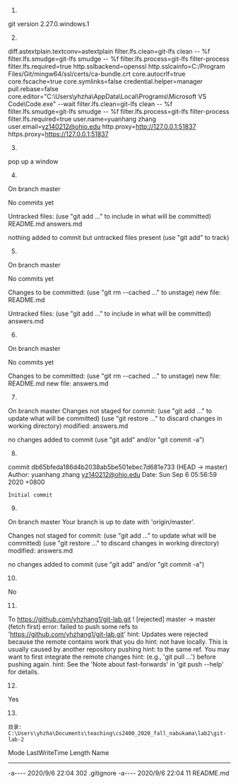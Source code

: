 1.
git version 2.27.0.windows.1

2.
diff.astextplain.textconv=astextplain
filter.lfs.clean=git-lfs clean -- %f
filter.lfs.smudge=git-lfs smudge -- %f
filter.lfs.process=git-lfs filter-process
filter.lfs.required=true
http.sslbackend=openssl
http.sslcainfo=C:/Program Files/Git/mingw64/ssl/certs/ca-bundle.crt
core.autocrlf=true
core.fscache=true
core.symlinks=false
credential.helper=manager
pull.rebase=false
core.editor="C:\Users\yhzha\AppData\Local\Programs\Microsoft VS Code\Code.exe" --wait
filter.lfs.clean=git-lfs clean -- %f
filter.lfs.smudge=git-lfs smudge -- %f
filter.lfs.process=git-lfs filter-process
filter.lfs.required=true
user.name=yuanhang zhang
user.email=yz140212@ohio.edu
http.proxy=http://127.0.0.1:51837
https.proxy=https://127.0.0.1:51837

3.
pop up a window

4.
On branch master

No commits yet

Untracked files:
  (use "git add <file>..." to include in what will be committed)
        README.md
        answers.md

nothing added to commit but untracked files present (use "git add" to track)

5.
On branch master

No commits yet

Changes to be committed:
  (use "git rm --cached <file>..." to unstage)
        new file:   README.md

Untracked files:
  (use "git add <file>..." to include in what will be committed)
        answers.md

6.
On branch master

No commits yet

Changes to be committed:
  (use "git rm --cached <file>..." to unstage)
        new file:   README.md
        new file:   answers.md

7.
On branch master
Changes not staged for commit:
  (use "git add <file>..." to update what will be committed)
  (use "git restore <file>..." to discard changes in working directory)
        modified:   answers.md

no changes added to commit (use "git add" and/or "git commit -a")

8.
commit db65bfeda186d4b2038ab5be501ebec7d681e733 (HEAD -> master)
Author: yuanhang zhang <yz140212@ohio.edu>
Date:   Sun Sep 6 05:56:59 2020 +0800

    Initial commit

9.
On branch master
Your branch is up to date with 'origin/master'.

Changes not staged for commit:
  (use "git add <file>..." to update what will be committed)
  (use "git restore <file>..." to discard changes in working directory)
        modified:   answers.md

no changes added to commit (use "git add" and/or "git commit -a")

10.
No

11.
To https://github.com/yhzhang1/git-lab.git
 ! [rejected]        master -> master (fetch first)
error: failed to push some refs to 'https://github.com/yhzhang1/git-lab.git'
hint: Updates were rejected because the remote contains work that you do
hint: not have locally. This is usually caused by another repository pushing
hint: to the same ref. You may want to first integrate the remote changes
hint: (e.g., 'git pull ...') before pushing again.
hint: See the 'Note about fast-forwards' in 'git push --help' for details.

12.
Yes

13.


    目录: C:\Users\yhzha\Documents\teaching\cs2400_2020_fall_nabukama\lab2\git-lab-2


Mode                 LastWriteTime         Length Name
----                 -------------         ------ ----
-a----          2020/9/6     22:04            302 .gitignore
-a----          2020/9/6     22:04             11 README.md